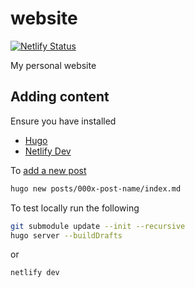 # website

[![Netlify Status](https://api.netlify.com/api/v1/badges/351f6881-3e46-4d35-8b87-ff1635aacc32/deploy-status)](https://app.netlify.com/sites/rick-roche/deploys)

My personal website

## Adding content

Ensure you have installed
- [Hugo](https://gohugo.io/getting-started/quick-start/#step-1-install-hugo)
- [Netlify Dev](https://www.netlify.com/products/dev/#how-it-works)

To [add a new post](https://gohugo.io/getting-started/quick-start/#step-1-install-hugo)

```sh
hugo new posts/000x-post-name/index.md
```

To test locally run the following

```sh
git submodule update --init --recursive
hugo server --buildDrafts
```

or

```sh
netlify dev
```